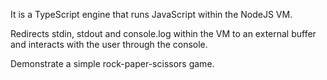 It is a TypeScript engine that runs JavaScript within the NodeJS VM.

Redirects stdin, stdout and console.log within the VM to an external buffer and interacts with the user through the console.

Demonstrate a simple rock-paper-scissors game.
